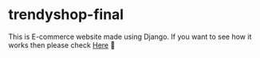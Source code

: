 # trendyshop-final

This is E-commerce website made using Django.
If you want to see how it works then please check <a href="https://drive.google.com/file/d/1NhgsNnYWZ-c2oqawUR0XGfkn49mXHZJR/view?usp=sharing">Here</a> 🚀
